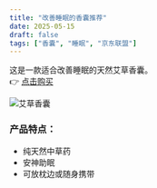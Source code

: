 ```yaml
---
title: "改善睡眠的香囊推荐"
date: 2025-05-15
draft: false
tags: ["香囊", "睡眠", "京东联盟"]
---
```


这是一款适合改善睡眠的天然艾草香囊。  
👉 [点击购买](https://union-click.jd.com/jdc?e=618%7Cpc%7C&p=JF8BATUJK1olXwIKV11UCk8VBF8IGlsQXgYFUF9VD08TB19MRANLAjZbERscSkAJHTdNTwcKBlMdBgABFksWA2oLG1wRXA4FUFpZFxJSXzI4GyZXImJ4PFo9EjUNAgZJHAkTFRhAJFJROEonAG4KHF0dXAQHVG5tCEwnQgEIElIXWgMFV25cOEsRBmkKG1kcWA8FXVhtD0seMzRddVwdVQMFAF4KCElECmw4K2sWbQECXUpbegpFF2l6K2sVbQUyVF9dCUkWAGgPE1gJXQMDVFlfFEsRBmkKG1kcXw4BVl1tCkoWB2Y4K4WY7WEFLxhbDB5sVRxBEgtwGmHc2e5MdDwTBGYICmt9P0VhAzo2aBBwQxdbeDhSXHhkIjoYYw95AWcITAJVHARBD14pDDVeX2hzK14lXQEBVW4)

![艾草香囊](https://img10.360buyimg.com/n5/s720x720_jfs/t1/250217/11/36906/478245/68203346F572de0fa/8edf13de1423479b.jpg)

### 产品特点：
- 纯天然中草药
- 安神助眠
- 可放枕边或随身携带
